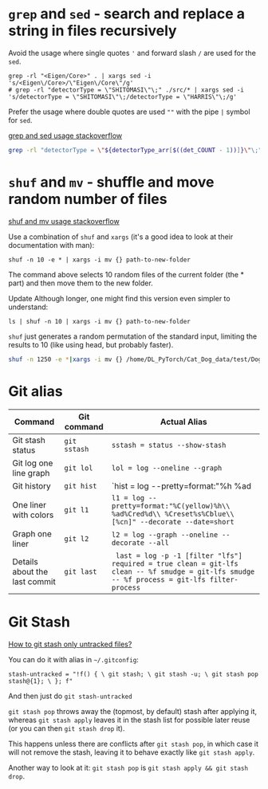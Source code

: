 # `grep` and `sed` - search and replace a string in files recursively
Avoid the usage where single quotes `'` and forward slash `/` are used for the `sed`.
```shell
grep -rl "<Eigen/Core>" . | xargs sed -i 's/<Eigen\/Core>/\"Eigen\/Core\"/g'
# grep -rl "detectorType = \"SHITOMASI\"\;" ./src/* | xargs sed -i 's/detectorType = \"SHITOMASI\"\;/detectorType = \"HARRIS\"\;/g'
```
Prefer the usage where double quotes are used `""` with the pipe `|` symbol for `sed`.

[grep and sed usage stackoverflow](https://stackoverflow.com/questions/33473291/how-to-use-variable-names-when-grep-and-sed-are-combined)
```bash
grep -rl "detectorType = \"${detectorType_arr[$((det_COUNT - 1))]}\"\;" ./src/*.cpp | xargs sed -i "s|detectorType = \"${detectorType_arr[$((det_COUNT - 1))]}\"\;|detectorType = \"$i\"\;|g"
```

# `shuf` and `mv` - shuffle and move random number of files
[shuf and mv usage stackoverflow](https://stackoverflow.com/questions/14033129/how-to-move-a-given-number-of-random-files-on-unix-linux-os)

Use a combination of `shuf` and `xargs` (it's a good idea to look at their documentation with man):

`shuf -n 10 -e * | xargs -i mv {} path-to-new-folder`

The command above selects 10 random files of the current folder (the * part) and then move them to the new folder.

Update
Although longer, one might find this version even simpler to understand:

`ls | shuf -n 10 | xargs -i mv {} path-to-new-folder`

`shuf` just generates a random permutation of the standard input, limiting the results to 10 (like using head, but probably faster).

```bash
shuf -n 1250 -e *|xargs -i mv {} /home/DL_PyTorch/Cat_Dog_data/test/Dog
```
# Git alias
| Command | Git command | Actual Alias |
|---|---|---|
| Git stash status | `git sstash` | `sstash = status --show-stash` |
| Git log one line graph | `git lol` | `lol = log --oneline --graph` |
| Git history | `git hist` | `hist = log --pretty=format:\"%h %ad | %s%d [%an]\" --graph --date=short` |
| One liner with colors | `git l1` | `l1 = log --pretty=format:"%C(yellow)%h\\ %ad%Cred%d\\ %Creset%s%Cblue\\ [%cn]" --decorate --date=short` |
| Graph one liner | `git l2` | `l2 = log --graph --oneline --decorate --all` |
| Details about the last commit | `git last` | ``` last = log -p -1 [filter "lfs"] required = true clean = git-lfs clean -- %f smudge = git-lfs smudge -- %f process = git-lfs filter-process``` |

# Git Stash
[How to git stash only untracked files?](https://stackoverflow.com/questions/39026156/how-to-git-stash-only-untracked-files)

You can do it with alias in `~/.gitconfig`: 
```
stash-untracked = "!f() { \ git stash; \ git stash -u; \ git stash pop stash@{1}; \ }; f" 
```
And then just do `git stash-untracked`  

`git stash pop` throws away the (topmost, by default) stash after applying it, whereas `git stash apply` leaves it in the stash list for possible later reuse (or you can then `git stash drop` it). 

This happens unless there are conflicts after `git stash pop`, in which case it will not remove the stash, leaving it to behave exactly like `git stash apply`. 

Another way to look at it: `git stash pop` is `git stash apply && git stash drop`. 